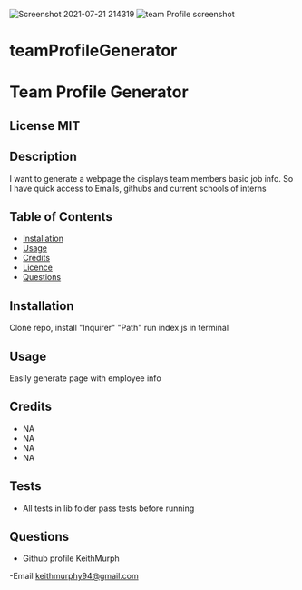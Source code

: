 ![Screenshot 2021-07-21 214319](https://user-images.githubusercontent.com/85463607/126591008-90875063-456e-4dfb-92be-47bf0e008c9e.png)
![team Profile screenshot](https://user-images.githubusercontent.com/85463607/126591011-359d6d09-9a91-4bde-bb0c-d8a28ca9b859.png)
# teamProfileGenerator
#  Team Profile Generator

 ## License  MIT


 ## Description
 I want to generate a webpage the displays team members basic job info. So I have quick access to Emails, githubs and current schools of interns

 ## Table of Contents
 - [Installation](#howToInstall)
 - [Usage](#usage)
 - [Credits](#credits)
 - [Licence](#license)
 - [Questions](#questions)

 ## Installation
 Clone repo, install "Inquirer" "Path" run index.js in terminal

 ## Usage
 Easily generate page with employee info
    
   

 ## Credits
- NA
- NA
- NA
- NA


 ## Tests

 - All tests in lib folder pass tests before running

 ## Questions

 - Github profile
  KeithMurph

  -Email
  keithmurphy94@gmail.com
